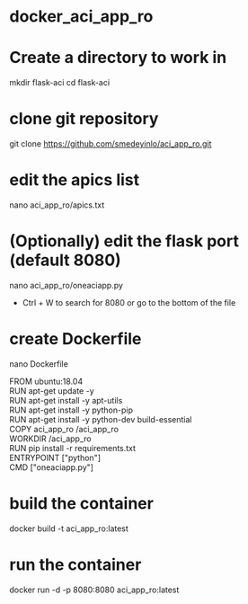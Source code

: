 # docker_aci_app_ro

# Create a directory to work in
mkdir flask-aci
cd flask-aci

# clone git repository
git clone https://github.com/smedeyinlo/aci_app_ro.git

# edit the apics list
nano aci_app_ro/apics.txt

# (Optionally) edit the flask port (default 8080)
nano aci_app_ro/oneaciapp.py
- Ctrl + W to search for 8080 or go to the bottom of the file

# create Dockerfile
nano Dockerfile

FROM ubuntu:18.04  
RUN apt-get update -y  
RUN apt-get install -y apt-utils  
RUN apt-get install -y python-pip  
RUN apt-get install -y python-dev build-essential  
COPY aci_app_ro /aci_app_ro  
WORKDIR /aci_app_ro  
RUN pip install -r requirements.txt  
ENTRYPOINT ["python"]  
CMD ["oneaciapp.py"]  

# build the container
docker build -t aci_app_ro:latest

# run the container 
docker run -d -p 8080:8080 aci_app_ro:latest
